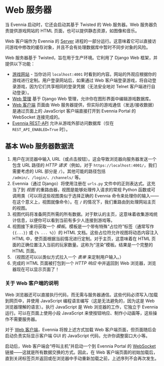 # Web 服务器

当 Evennia 启动时，它还会启动其基于 Twisted 的 Web 服务器。Web 服务器负责提供游戏网站的 HTML 页面，也可以提供静态资源，如图像和音乐。

Web 客户端作为 Evennia 的 [Server](./Portal-And-Server.md) 进程的一部分运行。这意味着它可以直接访问游戏中修改的缓存对象，并且不会有处理数据库中暂时不同步对象的风险。

Web 服务器基于 Twisted，旨在用于生产环境。它利用了 Django Web 框架，并提供以下功能：

- [游戏网站](./Website.md) - 当你访问 `localhost:4001` 时看到的内容。网站的外观应根据你的游戏进行定制。用户登录网站后，如果通过 Web 客户端登录游戏，将自动登录游戏，因为它们共享相同的登录凭据（无法安全地对 Telnet 客户端进行自动登录）。
- [Web 管理](./Web-Admin.md) 基于 Django Web 管理，允许你在图形界面中编辑游戏数据库。
- [Web 客户端](./Webclient.md) 页面由 Web 服务器提供，但实际的游戏通信（发送/接收数据）是通过页面上的 JavaScript 客户端直接打开到 Evennia Portal 的 WebSocket 连接完成的。
- [Evennia REST-API](./Web-API.md) 允许从游戏外部访问数据库（仅在 `REST_API_ENABLED=True` 时）。

## 基本 Web 服务器数据流

1. 用户在浏览器中输入 URL（或点击按钮）。这会导致浏览器向服务器发送一个包含 URL 路径的 _HTTP 请求_（例如，对于 `https://localhost:4001/`，我们需要考虑的 URL 部分是 `/`）。其他可能的路径包括 `/admin/`、`/login/`、`/channels/` 等。
2. Evennia（通过 Django）将使用注册在 `urls.py` 文件中的正则表达式。这充当了到 _视图_ 的重路由器，视图是能够处理传入请求的常规 Python 函数或可调用类（可以将这些视图类似于选择正确的 Evennia 命令来处理你的输入——在这个意义上，视图就像命令）。在 `/` 的情况下，我们重路由到处理网站主页的视图。
3. 视图代码将准备网页所需的所有数据。对于默认的主页，这意味着收集游戏统计信息，以便你可以看到当前有多少人连接到游戏等。
4. 视图接下来将获取一个 _模板_。模板是一个带有特殊“占位符”标签（通常写作 `{{...}}` 或 `{% ... %}`）的 HTML 文档。这些占位符允许视图将动态内容注入 HTML 中，使页面根据当前情况进行定制。对于主页，这意味着在 HTML 页面的正确位置注入当前的玩家数量。这称为“渲染”模板。结果是一个完整的 HTML 页面。
5. （视图还可以以类似方式拉入一个 _表单_ 来定制用户输入。）
6. 完成的 HTML 页面被打包到一个 _HTTP 响应_ 中并返回到 Web 浏览器，浏览器现在可以显示页面了！

### 关于 Web 客户端的说明

Web 浏览器还可以直接执行代码，而无需与服务器通信。这些代码必须写入/加载到网页中，并使用 JavaScript 编程语言编写（这是无法避免的，因为这是 Web 浏览器理解的语言）。执行 JavaScript 是 Web 浏览器的工作，它独立于 Evennia 运行。可以在页面上使用小段 JavaScript 来使按钮响应、制作小动画等，这些操作不需要服务器。

对于 [Web 客户端](./Webclient.md)，Evennia 将按上述方式加载 Web 客户端页面，但页面随后会启动负责实际显示客户端 GUI 的 JavaScript 代码，允许你调整窗口大小等。

启动后，Web 客户端会“呼叫主机”并启动一个到 Evennia Portal 的 [WebSocket](https://en.wikipedia.org/wiki/WebSocket) 链接——这就是所有数据交换的方式。因此，在 Web 客户端页面的初始加载后，直到关闭标签页并返回或在浏览器中手动重新加载之前，上述序列不会再次发生。
